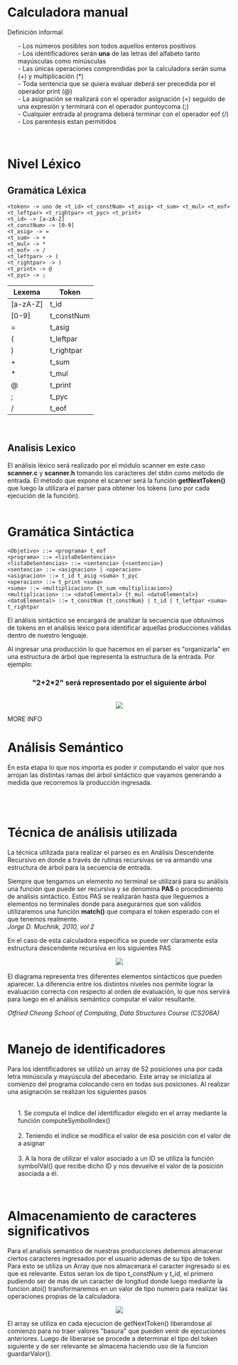 # Calculadora manual
 
Definición informal
<ul>
   - Los números posibles son todos aquellos enteros positivos </br>
   - Los identificadores serán <b>una</b> de las letras del alfabeto tanto mayúsculas como minúsculas </br>
   - Las únicas operaciones comprendidas por la calculadora serán suma (+) y multiplicación (*) </br>
   - Toda sentencia que se quiera evaluar deberá ser precedida por el operador print (@) </br>
   - La asignación se realizará con el operador asignación (=) seguido de una expresión y terminará con el operador puntoycoma (;) </br>
   - Cualquier entrada al programa deberá terminar con el operador eof (/) </br>
   - Los parentesis estan permitidos </br>
</ul></br>
 
 
# Nivel Léxico
 
## Gramática Léxica
 
```
<token> -> uno de <t_id> <t_constNum> <t_asig> <t_sum> <t_mul> <t_eof>
<t_leftpar> <t_rightpar> <t_pyc> <t_print>
<t_id> -> [a-zA-Z]
<t_constNum> -> [0-9]
<t_asig> -> =
<t_sum> -> +
<t_mul> -> *
<t_eof> -> /
<t_leftpar> -> (
<t_rightpar> -> )
<t_print> -> @
<t_pyc> -> ;
```
 
 
| Lexema   | Token      |
| -------- | ---------- |
| [a-zA-Z] | t_id       |
| [0-9]    | t_constNum |
| =        | t_asig     |
| (        | t_leftpar  |
| )        | t_rightpar |
| +        | t_sum      |
| *        | t_mul      |
| @        | t_print    |
| ;        | t_pyc      |
| /        | t_eof      |
<br/>
 
## Analisis Lexico
El análisis léxico será realizado por el módulo scanner en este caso **scanner.c** y **scanner.h** tomando los caracteres del stdin como método de entrada. El método que expone el scanner será la función **getNextToken()** que luego la utilizara el parser para obtener los tokens (uno por cada ejecución de la función).
</br>
</br>
# Gramática Sintáctica
```
<Objetivo> ::= <programa> t_eof
<programa> ::= <listaDeSentencias>
<listaDeSentencias> ::= <sentencia> {<sentencia>}
<sentencia> ::= <asignacion> | <operacion>
<asignacion> ::= t_id t_asig <suma> t_pyc
<operacion> ::= t_print <suma>
<suma> ::= <multiplicacion> {t_sum <multiplicacion>}
<multiplicacion> ::= <datoElemental> {t_mul <datoElemental>}
<datoElemental> ::= t_constNum {t_constNum} | t_id | t_leftpar <suma> t_rightpar
```
 
El análisis sintáctico se encargará de analizar la secuencia que obtuvimos de tokens en el análisis lexico para identificar aquellas producciones válidas dentro de nuestro lenguaje.
 
Al ingresar una producción lo que hacemos en el parser es "organizarla" en una estructura de árbol que representa la estructura de la entrada. Por ejemplo:
 
### <center>"2+2*2" será representado por el siguiente árbol </center>
</br>
<center> <img src="example_tree.png"> </center>
 
 
 
MORE INFO
 
# Análisis Semántico
 
En esta etapa lo que nos importa es poder ir computando el valor que nos arrojan las distintas ramas del árbol sintáctico que vayamos generando a medida que recorremos la producción ingresada.
 
</br></br>
 
# Técnica de análisis utilizada
La técnica utilizada para realizar el parseo es en Análisis Descendente Recursivo en donde a través de rutinas recursivas se va armando una estructura de árbol para la secuencia de entrada.
 
Siempre que tengamos un elemento no terminal se utilizará para su análisis una función que puede ser recursiva y se denomina **PAS** o procedimiento de análisis sintáctico. Estos PAS se realizarán hasta que lleguemos a elementos no terminales donde para asegurarnos que son válidos utilizaremos una función **match()** que compara el token esperado con el que tenemos realmente. </br> 
_Jorge D. Muchnik, 2010, vol 2_
 
 
 
En el caso de esta calculadora específica se puede ver claramente esta estructura descendente recursiva en los siguientes PAS
 
<center> <img src="parse_diagrama.png"> </center>
 
</br>
El diagrama representa tres diferentes elementos sintácticos que pueden aparecer. La diferencia entre los distintos niveles nos permite lograr la evaluación correcta con respecto al orden de evaluación, lo que nos servirá para luego en el análisis semántico computar el valor resultante.
 
_Otfried Cheong School of Computing, Data Structures Course (CS206A)_
</br></br>
 
# Manejo de identificadores
Para los identificadores se utilizó un array de 52 posiciones una por cada letra minúscula y mayúscula del abecedario. Este array se inicializa al comienzo del programa colocando cero en todas sus posiciones. Al realizar una asignación se realizan los siguientes pasos
</br></br>
<ul>
   1. Se computa el índice del identificador elegido en el array mediante la función computeSymbolIndex() </br></br>
   2.  Teniendo el índice se modifica el valor de esa posición con el valor de a asignar</br></br>
   3.  A la hora de utilizar el valor asociado a un ID se utiliza la función symbolVal() que recibe dicho ID y nos devuelve el valor de la posición asociada a él.
</ul>
</br>

# Almacenamiento de caracteres significativos

Para el analisis semantico de nuestras producciones debemos almacenar ciertos caracteres ingresados por el usuario ademas de su tipo de token. Para esto se utiliza un Array que nos almacenara el caracter ingresado si es que es relevante. Estos seran los de tipo t_constNum y t_id, el primero pudiendo ser de mas de un caracter de longitud donde luego mediante la funcion atoi() transformaremos en un valor de tipo numero para realizar las operaciones propias de la calculadora. 

<center><img src="diagramaFlujo_getNextToken.png"></center>

El array se utiliza en cada ejecucion de getNextToken() liberandose al comienzo para no traer valores "basura" que pueden venir de ejecuciones anteriores. Luego de liberarse se procede a determinar el tipo del token siguiente y de ser relevante se almacena haciendo uso de la funcion guardarValor(). 
